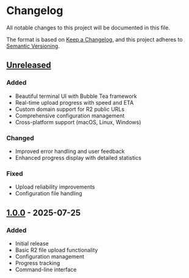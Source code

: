 # Changelog

All notable changes to this project will be documented in this file.

The format is based on [Keep a Changelog](https://keepachangelog.com/en/1.0.0/),
and this project adheres to [Semantic Versioning](https://semver.org/spec/v2.0.0.html).

## [Unreleased]

### Added
- Beautiful terminal UI with Bubble Tea framework
- Real-time upload progress with speed and ETA
- Custom domain support for R2 public URLs
- Comprehensive configuration management
- Cross-platform support (macOS, Linux, Windows)

### Changed
- Improved error handling and user feedback
- Enhanced progress display with detailed statistics

### Fixed
- Upload reliability improvements
- Configuration file handling

## [1.0.0] - 2025-07-25

### Added
- Initial release
- Basic R2 file upload functionality
- Configuration management
- Progress tracking
- Command-line interface

[Unreleased]: https://github.com/nizar0x1f/termup/compare/v1.0.0...HEAD
[1.0.0]: https://github.com/nizar0x1f/termup/releases/tag/v1.0.0

